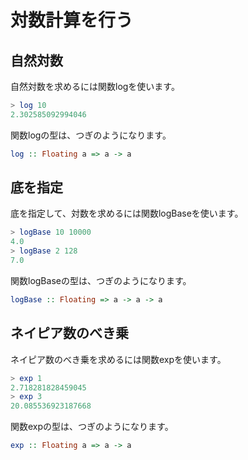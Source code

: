 対数計算を行う
==============

自然対数
--------

自然対数を求めるには関数logを使います。

```haskell
> log 10
2.302585092994046
```

関数logの型は、つぎのようになります。

```haskell
log :: Floating a => a -> a
```

底を指定
--------

底を指定して、対数を求めるには関数logBaseを使います。

```haskell
> logBase 10 10000
4.0
> logBase 2 128
7.0
```

関数logBaseの型は、つぎのようになります。

```haskell
logBase :: Floating => a -> a -> a
```

ネイピア数のべき乗
------------------

ネイピア数のべき乗を求めるには関数expを使います。

```haskell
> exp 1
2.718281828459045
> exp 3
20.085536923187668
```

関数expの型は、つぎのようになります。

```haskell
exp :: Floating a => a -> a
```
